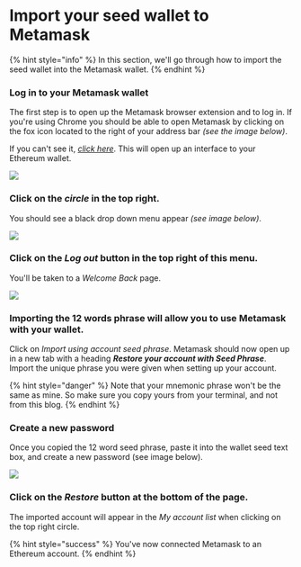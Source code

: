 # Import your seed wallet to Metamask

{% hint style="info" %}
&#x20;In this section, we'll go through how to import the seed wallet into the Metamask wallet.
{% endhint %}

### Log in to your Metamask wallet

The first step is to open up the Metamask browser extension and to log in. If you're using Chrome you should be able to open Metamask by clicking on the fox icon located to the right of your address bar _(see the image below)_.&#x20;

If you can't see it, [_click here_](https://chrome.google.com/webstore/search/metamask). This will open up an interface to your Ethereum wallet.

![](https://hack.aragon.org/docs/assets/metamask-guide/m-3.png)

### Click on the _**circle**_ in the top right.&#x20;

You should see a black drop down menu appear _(see image below)_.



![](https://hack.aragon.org/docs/assets/metamask-guide/m-4.png)

### Click on the _Log out_ button in the top right of this menu.&#x20;

You'll be taken to a _Welcome Back_ page.

![](https://hack.aragon.org/docs/assets/metamask-guide/m-5.png)

### Importing the 12 words phrase will allow you to use Metamask with your wallet.

Click on _Import using account seed phrase_. Metamask should now open up in a new tab with a heading _**Restore your account with Seed Phrase**_. Import the unique phrase you were given when setting up your account.

{% hint style="danger" %}
Note that your mnemonic phrase won't be the same as mine. So make sure you copy yours from your terminal, and not from this blog.
{% endhint %}

### Create a new password

Once you copied the 12 word seed phrase, paste it into the wallet seed text box, and create a new password (see image below).

![](https://hack.aragon.org/docs/assets/metamask-guide/m-6.png)

### Click on the _Restore_ button at the bottom of the page.&#x20;

The imported account will appear in the _My account list_ when clicking on the top right circle.

{% hint style="success" %}
You've now connected Metamask to an Ethereum account.&#x20;
{% endhint %}
